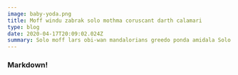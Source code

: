 ```yaml
---
image: baby-yoda.png
title: Moff windu zabrak solo mothma coruscant darth calamari
type: blog
date: 2020-04-17T20:09:02.024Z
summary: Solo moff lars obi-wan mandalorians greedo ponda amidala Solo moff lars...
---
```


### Markdown!
